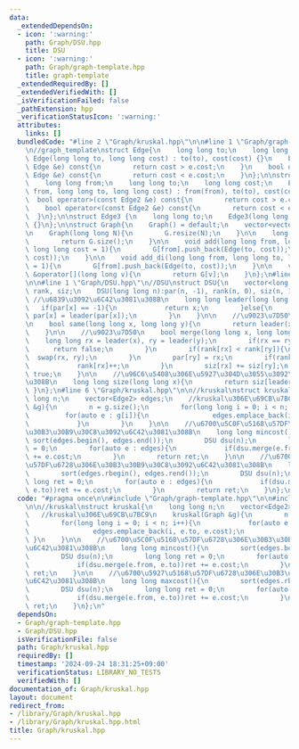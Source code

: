 ```yaml
---
data:
  _extendedDependsOn:
  - icon: ':warning:'
    path: Graph/DSU.hpp
    title: DSU
  - icon: ':warning:'
    path: Graph/graph-template.hpp
    title: graph-template
  _extendedRequiredBy: []
  _extendedVerifiedWith: []
  _isVerificationFailed: false
  _pathExtension: hpp
  _verificationStatusIcon: ':warning:'
  attributes:
    links: []
  bundledCode: "#line 2 \"Graph/kruskal.hpp\"\n\n#line 1 \"Graph/graph-template.hpp\"\
    \n//graph_template\nstruct Edge{\n    long long to;\n    long long cost;\n   \
    \ Edge(long long to, long long cost) : to(to), cost(cost) {}\n    bool operator>(const\
    \ Edge &e) const{\n        return cost > e.cost;\n    }\n    bool operator<(const\
    \ Edge &e) const{\n        return cost < e.cost;\n    }\n};\n\nstruct Edge2{\n\
    \    long long from;\n    long long to;\n    long long cost;\n    Edge2(long long\
    \ from, long long to, long long cost) : from(from), to(to), cost(cost) {}\n  \
    \  bool operator>(const Edge2 &e) const{\n        return cost > e.cost;\n    }\n\
    \    bool operator<(const Edge2 &e) const{\n        return cost < e.cost;\n  \
    \  }\n};\n\nstruct Edge3 {\n    long long to;\n    Edge3(long long to) : to(to)\
    \ {}\n};\n\nstruct Graph{\n    Graph() = default;\n    vector<vector<Edge>> G;\n\
    \n    Graph(long long N){\n        G.resize(N);\n    }\n\n    long long size(){\n\
    \        return G.size();\n    }\n\n    void add(long long from, long long to,\
    \ long long cost = 1){\n        G[from].push_back(Edge(to, cost));\n        G[to].push_back(Edge(from,\
    \ cost));\n    }\n\n    void add_di(long long from, long long to, long long cost\
    \ = 1){\n        G[from].push_back(Edge(to, cost));\n    }\n\n    vector<Edge>\
    \ &operator[](long long v){\n        return G[v];\n    }\n};\n#line 4 \"Graph/kruskal.hpp\"\
    \n\n#line 1 \"Graph/DSU.hpp\"\n//DSU\nstruct DSU{\n    vector<long long> par,\
    \ rank, siz;\n    DSU(long long n):par(n, -1), rank(n, 0), siz(n, 1){}\n\n   \
    \ //\u6839\u3092\u6C42\u3081\u308B\n    long long leader(long long x){\n     \
    \   if(par[x] == -1){\n            return x;\n        }else{\n            return\
    \ par[x] = leader(par[x]);\n        }\n    }\n\n    //\u9023\u7D50\u5224\u5B9A\
    \n    bool same(long long x, long long y){\n        return leader(x) == leader(y);\n\
    \    }\n\n    //\u9023\u7D50\n    bool merge(long long x, long long y){\n    \
    \    long long rx = leader(x), ry = leader(y);\n        if(rx == ry){\n      \
    \      return false;\n        }\n        if(rank[rx] < rank[ry]){\n          \
    \  swap(rx, ry);\n        }\n        par[ry] = rx;\n        if(rank[rx] == rank[ry]){\n\
    \            rank[rx]++;\n        }\n        siz[rx] += siz[ry];\n        return\
    \ true;\n    }\n\n    //\u96C6\u5408\u306E\u5927\u304D\u3055\u3092\u6C42\u3081\
    \u308B\n    long long size(long long x){\n        return siz[leader(x)];\n   \
    \ }\n};\n#line 6 \"Graph/kruskal.hpp\"\n\n//kruskal\nstruct kruskal{\n    long\
    \ long n;\n    vector<Edge2> edges;\n    //kruskal\u306E\u69CB\u7BC9\n    kruskal(Graph\
    \ &g){\n        n = g.size();\n        for(long long i = 0; i < n; i++){\n   \
    \         for(auto e : g[i]){\n                edges.emplace_back(i, e.to, e.cost);\n\
    \            }\n        }\n    }\n\n    //\u6700\u5C0F\u5168\u57DF\u6728\u306E\
    \u30B3\u30B9\u30C8\u3092\u6C42\u3081\u308B\n    long long mincost(){\n       \
    \ sort(edges.begin(), edges.end());\n        DSU dsu(n);\n        long long ret\
    \ = 0;\n        for(auto e : edges){\n            if(dsu.merge(e.from, e.to))ret\
    \ += e.cost;\n        }\n        return ret;\n    }\n\n    //\u6700\u5927\u5168\
    \u57DF\u6728\u306E\u30B3\u30B9\u30C8\u3092\u6C42\u3081\u308B\n    long long maxcost(){\n\
    \        sort(edges.rbegin(), edges.rend());\n        DSU dsu(n);\n        long\
    \ long ret = 0;\n        for(auto e : edges){\n            if(dsu.merge(e.from,\
    \ e.to))ret += e.cost;\n        }\n        return ret;\n    }\n};\n"
  code: "#pragma once\n\n#include \"Graph/graph-template.hpp\"\n\n#include \"Graph/DSU.hpp\"\
    \n\n//kruskal\nstruct kruskal{\n    long long n;\n    vector<Edge2> edges;\n \
    \   //kruskal\u306E\u69CB\u7BC9\n    kruskal(Graph &g){\n        n = g.size();\n\
    \        for(long long i = 0; i < n; i++){\n            for(auto e : g[i]){\n\
    \                edges.emplace_back(i, e.to, e.cost);\n            }\n       \
    \ }\n    }\n\n    //\u6700\u5C0F\u5168\u57DF\u6728\u306E\u30B3\u30B9\u30C8\u3092\
    \u6C42\u3081\u308B\n    long long mincost(){\n        sort(edges.begin(), edges.end());\n\
    \        DSU dsu(n);\n        long long ret = 0;\n        for(auto e : edges){\n\
    \            if(dsu.merge(e.from, e.to))ret += e.cost;\n        }\n        return\
    \ ret;\n    }\n\n    //\u6700\u5927\u5168\u57DF\u6728\u306E\u30B3\u30B9\u30C8\u3092\
    \u6C42\u3081\u308B\n    long long maxcost(){\n        sort(edges.rbegin(), edges.rend());\n\
    \        DSU dsu(n);\n        long long ret = 0;\n        for(auto e : edges){\n\
    \            if(dsu.merge(e.from, e.to))ret += e.cost;\n        }\n        return\
    \ ret;\n    }\n};\n"
  dependsOn:
  - Graph/graph-template.hpp
  - Graph/DSU.hpp
  isVerificationFile: false
  path: Graph/kruskal.hpp
  requiredBy: []
  timestamp: '2024-09-24 18:31:25+09:00'
  verificationStatus: LIBRARY_NO_TESTS
  verifiedWith: []
documentation_of: Graph/kruskal.hpp
layout: document
redirect_from:
- /library/Graph/kruskal.hpp
- /library/Graph/kruskal.hpp.html
title: Graph/kruskal.hpp
---
```

